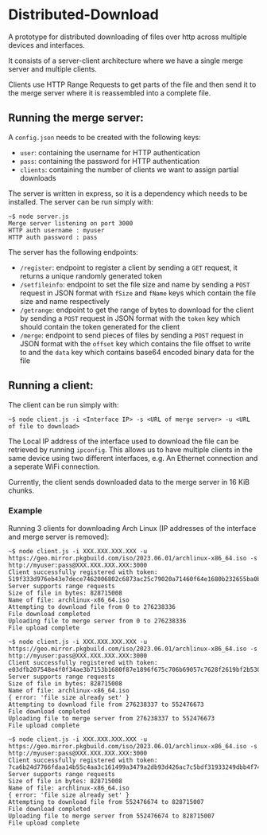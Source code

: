 # Distributed-Download

A prototype for distributed downloading of files over http across multiple devices and interfaces. 

It consists of a server-client architecture where we have a single merge server and multiple clients.

Clients use HTTP Range Requests to get parts of the file and then send it to the merge server where it is reassembled into a complete file.

## Running the merge server:

A `config.json` needs to be created with the following keys:

* `user`: containing the username for HTTP authentication
* `pass`: containing the password for HTTP authentication
* `clients`: containing the number of clients we want to assign partial downloads

The server is written in express, so it is a dependency which needs to be installed. The server can be run simply with:

```
~$ node server.js
Merge server listening on port 3000
HTTP auth username : myuser
HTTP auth password : pass
```

The server has the following endpoints:

* `/register`: endpoint to register a client by sending a `GET` request, it returns a unique randomly generated token
* `/setfileinfo`: endpoint to set the file size and name by sending a `POST` request in JSON format with `fSize` and `fName` keys which contain the file size and name respectively
* `/getrange`: endpoint to get the range of bytes to download for the client by sending a `POST` request in JSON format with the `token` key which should contain the token generated for the client
* `/merge`: endpoint to send pieces of files by sending a `POST` request in JSON format with the `offset` key which contains the file offset to write to and the `data` key which contains base64 encoded binary data for the file

## Running a client:

The client can be run simply with:

```
~$ node client.js -i <Interface IP> -s <URL of merge server> -u <URL of file to download>
```

The Local IP address of the interface used to download the file can be retrieved by running `ipconfig`. This allows us to have multiple clients in the same device using two different interfaces, e.g. An Ethernet connection and a seperate WiFi connection.

Currently, the client sends downloaded data to the merge server in 16 KiB chunks.

### Example

Running 3 clients for downloading Arch Linux (IP addresses of the interface and merge server is removed):

```
~$ node client.js -i XXX.XXX.XXX.XXX -u https://geo.mirror.pkgbuild.com/iso/2023.06.01/archlinux-x86_64.iso -s http://myuser:pass@XXX.XXX.XXX.XXX:3000
Client successfully registered with token: 519f333d976eb43e7dece7462006802c6873ac25c79020a71460f64e1680b232655ba0bbbb8c121b79338722b163b83785185f3efba851d2692966bb2d9c541a
Server supports range requests
Size of file in bytes: 828715008
Name of file: archlinux-x86_64.iso
Attempting to download file from 0 to 276238336
File download completed
Uploading file to merge server from 0 to 276238336
File upload complete
```

```
~$ node client.js -i XXX.XXX.XXX.XXX -u https://geo.mirror.pkgbuild.com/iso/2023.06.01/archlinux-x86_64.iso -s http://myuser:pass@XXX.XXX.XXX.XXX:3000
Client successfully registered with token: e03dfb207548e4f0f34ae3b7153b1680f87e1896f675c706b69057c7628f2619bf2b5309be37d3427d677de92b8cd5c50d1000e26b9d783112afa39516543f02
Server supports range requests
Size of file in bytes: 828715008
Name of file: archlinux-x86_64.iso
{ error: 'file size already set' }
Attempting to download file from 276238337 to 552476673
File download completed
Uploading file to merge server from 276238337 to 552476673
File upload complete
```

```
~$ node client.js -i XXX.XXX.XXX.XXX -u https://geo.mirror.pkgbuild.com/iso/2023.06.01/archlinux-x86_64.iso -s http://myuser:pass@XXX.XXX.XXX.XXX:3000
Client successfully registered with token: 7ca6b24d7766fdaa14b55c4aa3c161499a3479a2db93d426ac7c5bdf31933249dbb4f747e15cf4121cc0b9ff097f6e32ed300a137b199a91424442f787e4c858
Server supports range requests
Size of file in bytes: 828715008
Name of file: archlinux-x86_64.iso
{ error: 'file size already set' }
Attempting to download file from 552476674 to 828715007
File download completed
Uploading file to merge server from 552476674 to 828715007
File upload complete
```
